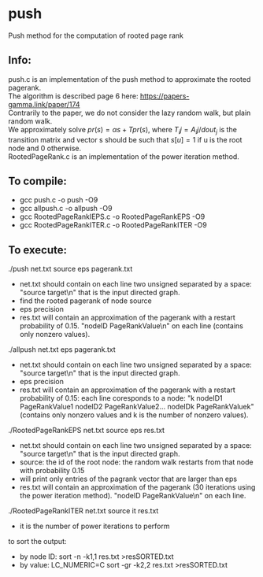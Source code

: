 # push
Push method for the computation of rooted page rank

## Info:
push.c is an implementation of the push method to approximate the rooted pagerank.  
The algorithm is described page 6 here: https://papers-gamma.link/paper/174  
Contrarily to the paper, we do not consider the lazy random walk, but plain random walk.  
We approximately solve $pr(s)=\alpha s + T pr(s)$, where $T_ij=A_ij/dout_j$ is the transition matrix and vector s should be such that $s[u]=1$ if u is the root node and 0 otherwise.  
RootedPageRank.c is an implementation of the power iteration method.

## To compile:
- gcc push.c -o push -O9
- gcc allpush.c -o allpush -O9
- gcc RootedPageRankIEPS.c -o RootedPageRankEPS -O9
- gcc RootedPageRankITER.c -o RootedPageRankITER -O9




## To execute:

./push net.txt source eps pagerank.txt
- net.txt should contain on each line two unsigned separated by a space: "source target\n" that is the input directed graph.
- find the rooted pagerank of node source
- eps precision
- res.txt will contain an approximation of the pagerank with a restart probability of 0.15. "nodeID PageRankValue\n" on each line (contains only nonzero values).

./allpush net.txt eps pagerank.txt
- net.txt should contain on each line two unsigned separated by a space: "source target\n" that is the input directed graph.
- eps precision
- res.txt will contain an approximation of the pagerank with a restart probability of 0.15: each line coresponds to a node: "k nodeID1 PageRankValue1 nodeID2 PageRankValue2... nodeIDk PageRankValuek" (contains only nonzero values and k is the number of nonzero values).


./RootedPageRankEPS net.txt source eps res.txt
- net.txt should contain on each line two unsigned separated by a space: "source target\n" that is the input directed graph.
- source: the id of the root node: the random walk restarts from that node with probability 0.15
- will print only entries of the pagrank vector that are larger than eps
- res.txt will contain an approximation of the pagerank (30 iterations using the power iteration method). "nodeID PageRankValue\n" on each line.

./RootedPageRankITER net.txt source it res.txt

- it is the number of power iterations to perform

to sort the output:
- by node ID: sort -n -k1,1 res.txt >resSORTED.txt
- by value: LC_NUMERIC=C sort -gr -k2,2 res.txt >resSORTED.txt
